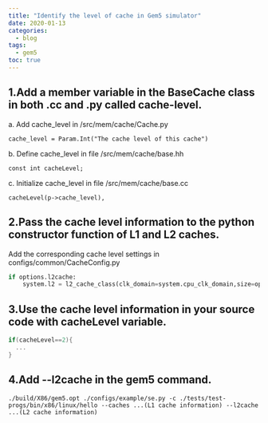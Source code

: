 ```yaml
---
title: "Identify the level of cache in Gem5 simulator"
date: 2020-01-13
categories:
  - blog
tags:
  - gem5
toc: true
---
```

 
## 1.Add a member variable in the BaseCache class in both .cc and .py called cache-level.
a. Add cache_level in /src/mem/cache/Cache.py

```
cache_level = Param.Int("The cache level of this cache")
```
 b. Define cache_level in file /src/mem/cache/base.hh
```
const int cacheLevel;
```
 c. Initialize cache_level in file /src/mem/cache/base.cc
```
cacheLevel(p->cache_level),
```
## 2.Pass the cache level information to the python constructor function of L1 and L2 caches.
 Add the corresponding cache level settings in configs/common/CacheConfig.py
```python
if options.l2cache:
    system.l2 = l2_cache_class(clk_domain=system.cpu_clk_domain,size=options.l2_size,assoc=options.l2_assoc,cache_level=2)
```
## 3.Use the cache level information in your source code with cacheLevel variable.
```c
if(cacheLevel==2){
  ...
}
```
## 4.Add --l2cache in the gem5 command.
```
./build/X86/gem5.opt ./configs/example/se.py -c ./tests/test-progs/bin/x86/linux/hello --caches ...(L1 cache information) --l2cache ...(L2 cache information)
```
<script src="https://giscus.app/client.js"
        data-repo="HUSTzhaowei/HUSTzhaowei.github.io"
        data-repo-id="R_kgDOGeXKTg"
        data-category="General"
        data-category-id="DIC_kwDOGeXKTs4CWTXU"
        data-mapping="pathname"
        data-strict="0"
        data-reactions-enabled="1"
        data-emit-metadata="0"
        data-input-position="bottom"
        data-theme="preferred_color_scheme"
        data-lang="en"
        crossorigin="anonymous"
        async>
</script>
